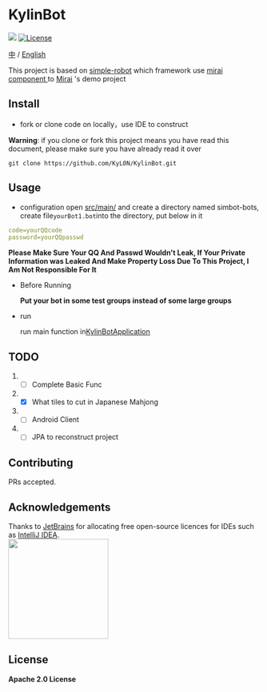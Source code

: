 # KylinBot

[![](https://img.shields.io/badge/blog-Kylin-blue)](http://kyl1n.top/) 
[![License](https://img.shields.io/badge/License-Apache%202.0-blue.svg)](https://opensource.org/licenses/Apache-2.0)

[comment]: <> (中 / English [![]&#40;https://img.shields.io/badge/%E8%AF%AD%E8%A8%80-%E4%B8%AD%E6%96%87-green&#41;]&#40;https://github.com/KyL0N/KylinBot/blob/main/README.zh-CN.md&#41; [![]&#40;https://img.shields.io/badge/Language-English-green&#41;]&#40;https://github.com/KyL0N/KylinBot/blob/main/README.md&#41;)

[中](https://github.com/KyL0N/KylinBot/blob/main/README.zh-CN.md) / [English](https://github.com/KyL0N/KylinBot/blob/main/README.md)

This project is  based on [simple-robot](https://github.com/ForteScarlet/simpler-robot) which framework use [mirai component ](https://github.com/ForteScarlet/simpler-robot/tree/dev/component/component-mirai)to [Mirai](https://github.com/mamoe/mirai) 's demo project



## Install

- fork or clone code on locally，use IDE to construct

**Warning**: if you clone or fork this project means you have read this document, please make sure you have already read it over

```shell
git clone https://github.com/KyL0N/KylinBot.git
```

## Usage

- configuration
open [src/main/](src/main/resources) and create a directory named simbot-bots, create file`yourBot1.bot`into the  directory, put below in it


```yaml
code=yourQQcode
password=yourQQpasswd
```

**Please Make Sure Your QQ And Passwd Wouldn't Leak, If Your Private Information was Leaked And Make Property Loss Due To This Project, I Am Not Responsible For It**

- Before Running

  **Put your bot in some test groups instead of some large groups**

- run

  run main function in[KylinBotApplication](src/main/java/top/kylinbot/demo/KylinBotApplication.java)

## TODO
1. - [ ] Complete Basic Func
2. - [x] What tiles to cut in Japanese Mahjong
3. - [ ] Android Client
4. - [ ] JPA to reconstruct project

## Contributing

PRs accepted.

## Acknowledgements

Thanks to [JetBrains](https://www.jetbrains.com/?from=kylinbot) for allocating free open-source licences for IDEs such as [IntelliJ IDEA](https://www.jetbrains.com/idea/?from=mirai).  
[<img src=".github/jetbrains-variant-3.png" width="200"/>](https://www.jetbrains.com/?from=kylinbot)


## License

**Apache 2.0 License**
